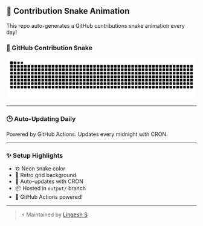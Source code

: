 ## 🐍 Contribution Snake Animation

This repo auto-generates a GitHub contributions snake animation every day!

### 🐍 GitHub Contribution Snake

![Neon Snake](https://raw.githubusercontent.com/Lingesh-S/snake-animation/output/github-contribution-grid-snake.svg?palette=github-dark&color_snake=#39FF14&color_dots=#00FFFF,#FF00FF,#FFFF00,#FF4500,#9400D3)

---

### 🕒 Auto-Updating Daily
Powered by GitHub Actions. Updates every midnight with CRON.

---

### ✨ Setup Highlights
- ⚙️ Neon snake color
- 🪩 Retro grid background
- 🔄 Auto-updates with CRON
- 📦 Hosted in `output/` branch
- 🚀 GitHub Actions powered!


---

> ⚡ Maintained by [Lingesh S](https://github.com/Lingesh-S)
